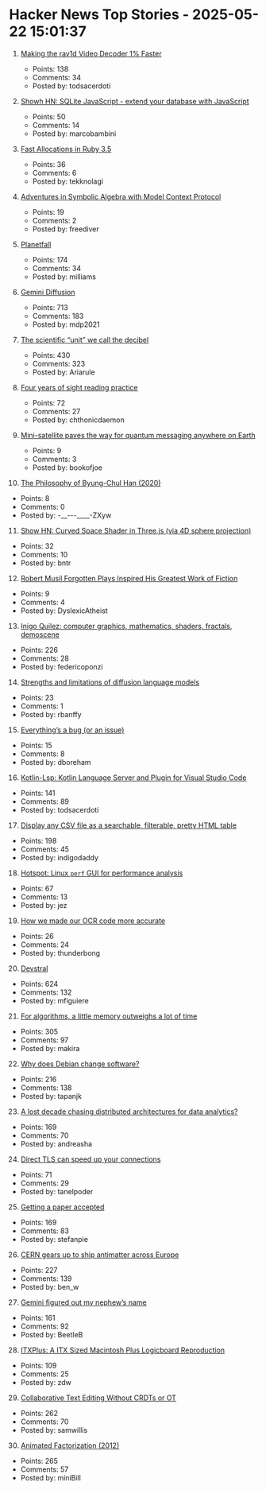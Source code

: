 # Hacker News Top Stories - 2025-05-22 15:01:37

1. [Making the rav1d Video Decoder 1% Faster](https://ohadravid.github.io/posts/2025-05-rav1d-faster/)
   - Points: 138
   - Comments: 34
   - Posted by: todsacerdoti

2. [Showh HN: SQLite JavaScript - extend your database with JavaScript](https://github.com/sqliteai/sqlite-js)
   - Points: 50
   - Comments: 14
   - Posted by: marcobambini

3. [Fast Allocations in Ruby 3.5](https://railsatscale.com/2025-05-21-fast-allocations-in-ruby-3-5/)
   - Points: 36
   - Comments: 6
   - Posted by: tekknolagi

4. [Adventures in Symbolic Algebra with Model Context Protocol](https://www.stephendiehl.com/posts/computer_algebra_mcp/)
   - Points: 19
   - Comments: 2
   - Posted by: freediver

5. [Planetfall](https://somethingaboutmaps.wordpress.com/2025/05/20/planetfall/)
   - Points: 174
   - Comments: 34
   - Posted by: milliams

6. [Gemini Diffusion](https://simonwillison.net/2025/May/21/gemini-diffusion/)
   - Points: 713
   - Comments: 183
   - Posted by: mdp2021

7. [The scientific “unit” we call the decibel](https://lcamtuf.substack.com/p/decibels-are-ridiculous)
   - Points: 430
   - Comments: 323
   - Posted by: Ariarule

8. [Four years of sight reading practice](https://sandrock.co.za/carl/2025/05/four-years-of-sight-reading-pracice/)
   - Points: 72
   - Comments: 27
   - Posted by: chthonicdaemon

9. [Mini-satellite paves the way for quantum messaging anywhere on Earth](https://www.nature.com/articles/d41586-025-00581-7)
   - Points: 9
   - Comments: 3
   - Posted by: bookofjoe

10. [The Philosophy of Byung-Chul Han (2020)](https://newintrigue.com/2020/06/29/the-philosophy-of-byung-chul-han/)
   - Points: 8
   - Comments: 0
   - Posted by: -__---____-ZXyw

11. [Show HN: Curved Space Shader in Three.js (via 4D sphere projection)](https://github.com/bntre/CurvedSpaceShader)
   - Points: 32
   - Comments: 10
   - Posted by: bntr

12. [Robert Musil Forgotten Plays Inspired His Greatest Work of Fiction](https://lithub.com/the-austrian-writer-whose-forgotten-plays-inspired-his-greatest-work-of-fiction/)
   - Points: 9
   - Comments: 4
   - Posted by: DyslexicAtheist

13. [Inigo Quilez: computer graphics, mathematics, shaders, fractals, demoscene](https://iquilezles.org/articles/)
   - Points: 226
   - Comments: 28
   - Posted by: federicoponzi

14. [Strengths and limitations of diffusion language models](https://www.seangoedecke.com/limitations-of-text-diffusion-models/)
   - Points: 23
   - Comments: 1
   - Posted by: rbanffy

15. [Everything’s a bug (or an issue)](https://www.bozemanpass.com/everythings-a-bug-or-an-issue/)
   - Points: 15
   - Comments: 8
   - Posted by: dboreham

16. [Kotlin-Lsp: Kotlin Language Server and Plugin for Visual Studio Code](https://github.com/Kotlin/kotlin-lsp)
   - Points: 141
   - Comments: 89
   - Posted by: todsacerdoti

17. [Display any CSV file as a searchable, filterable, pretty HTML table](https://github.com/derekeder/csv-to-html-table)
   - Points: 198
   - Comments: 45
   - Posted by: indigodaddy

18. [Hotspot: Linux `perf` GUI for performance analysis](https://github.com/KDAB/hotspot)
   - Points: 67
   - Comments: 13
   - Posted by: jez

19. [How we made our OCR code more accurate](https://pieces.app/blog/how-we-made-our-optical-character-recognition-ocr-code-more-accurate)
   - Points: 26
   - Comments: 24
   - Posted by: thunderbong

20. [Devstral](https://mistral.ai/news/devstral)
   - Points: 624
   - Comments: 132
   - Posted by: mfiguiere

21. [For algorithms, a little memory outweighs a lot of time](https://www.quantamagazine.org/for-algorithms-a-little-memory-outweighs-a-lot-of-time-20250521/)
   - Points: 305
   - Comments: 97
   - Posted by: makira

22. [Why does Debian change software?](https://blog.liw.fi/posts/2025/why-debian-changes/)
   - Points: 216
   - Comments: 138
   - Posted by: tapanjk

23. [A lost decade chasing distributed architectures for data analytics?](https://duckdb.org/2025/05/19/the-lost-decade-of-small-data.html)
   - Points: 169
   - Comments: 70
   - Posted by: andreasha

24. [Direct TLS can speed up your connections](https://marc-bowes.com/postgres-direct-tls.html)
   - Points: 71
   - Comments: 29
   - Posted by: tanelpoder

25. [Getting a paper accepted](https://maxwellforbes.com/posts/how-to-get-a-paper-accepted/)
   - Points: 169
   - Comments: 83
   - Posted by: stefanpie

26. [CERN gears up to ship antimatter across Europe](https://arstechnica.com/science/2025/05/cern-gears-up-to-ship-antimatter-across-europe/)
   - Points: 227
   - Comments: 139
   - Posted by: ben_w

27. [Gemini figured out my nephew’s name](https://blog.nawaz.org/posts/2025/May/gemini-figured-out-my-nephews-name/)
   - Points: 161
   - Comments: 92
   - Posted by: BeetleB

28. [ITXPlus: A ITX Sized Macintosh Plus Logicboard Reproduction](https://68kmla.org/bb/index.php?threads/itxplus-a-itx-sized-macintosh-plus-logicboard-reproduction.49715/)
   - Points: 109
   - Comments: 25
   - Posted by: zdw

29. [Collaborative Text Editing Without CRDTs or OT](https://mattweidner.com/2025/05/21/text-without-crdts.html)
   - Points: 262
   - Comments: 70
   - Posted by: samwillis

30. [Animated Factorization (2012)](http://www.datapointed.net/visualizations/math/factorization/animated-diagrams/)
   - Points: 265
   - Comments: 57
   - Posted by: miniBill

